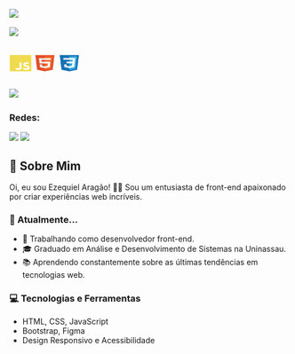 ![](https://github-readme-stats.vercel.app/api?username=Ezequiel-hcj&show_icons=true&theme=github_dark_dimmed)

![](https://github-readme-stats.vercel.app/api/top-langs/?username=Ezequiel-hcj&layout=compact&theme=github_dark_dimmed)
    
<div style="display: inline_block"><br>
  <img align="center" alt="Js" height="30" width="40" src="https://raw.githubusercontent.com/devicons/devicon/master/icons/javascript/javascript-plain.svg">
  <img align="center" alt="HTML" height="30" width="40" src="https://raw.githubusercontent.com/devicons/devicon/master/icons/html5/html5-original.svg">
  <img align="center" alt="CSS" height="30" width="40" src="https://raw.githubusercontent.com/devicons/devicon/master/icons/css3/css3-original.svg">
</div>
 
<br>

![](https://github-readme-activity-graph.vercel.app/graph?username=Ezequiel-hcj&bg_color=0d1117&color=539bf5&line=00ffe1&point=ffffff&area=true&hide_border=true)
 
### Redes:
 
<div> 
  <a href="https://www.instagram.com/silva__0903?igsh=MWIzOG96MW8xazZzNg%3D%3D&utm_source=qr" target="_blank"><img src="https://img.shields.io/badge/-Instagram-%23E4405F?style=for-the-badge&logo=instagram&logoColor=white" target="_blank"></a>
  <a href="https://www.linkedin.com/in/ezequiel-arag%C3%A3o-378a2518b?utm_source=share&utm_campaign=share_via&utm_content=profile&utm_medium=ios_app" target="_blank"><img src="https://img.shields.io/badge/-LinkedIn-%230077B5?style=for-the-badge&logo=linkedin&logoColor=white" target="_blank"></a>
</div>

## 👋 Sobre Mim

Oi, eu sou Ezequiel Aragão! 👨‍💻 Sou um entusiasta de front-end apaixonado por criar experiências web incríveis.

### 🌱 Atualmente...

- 🚀 Trabalhando como desenvolvedor front-end.
- 🎓 Graduado em Análise e Desenvolvimento de Sistemas na Uninassau.
- 📚 Aprendendo constantemente sobre as últimas tendências em tecnologias web.

### 💻 Tecnologias e Ferramentas

- HTML, CSS, JavaScript
- Bootstrap, Figma
- Design Responsivo e Acessibilidade

